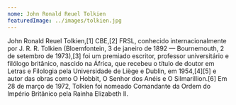 ```yaml
---
nome: John Ronald Reuel Tolkien
featuredImage: ../images/tolkien.jpg
---
```

John Ronald Reuel Tolkien,[1] CBE,[2] FRSL, conhecido internacionalmente por J. R. R. Tolkien (Bloemfontein, 3 de janeiro de 1892 — Bournemouth, 2 de setembro de 1973),[3] foi um premiado escritor, professor universitário e filólogo britânico, nascido na África, que recebeu o título de doutor em Letras e Filologia pela Universidade de Liège e Dublin, em 1954,[4][5] e autor das obras como O Hobbit, O Senhor dos Anéis e O Silmarillion.[6] Em 28 de março de 1972, Tolkien foi nomeado Comandante da Ordem do Império Britânico pela Rainha Elizabeth II. 